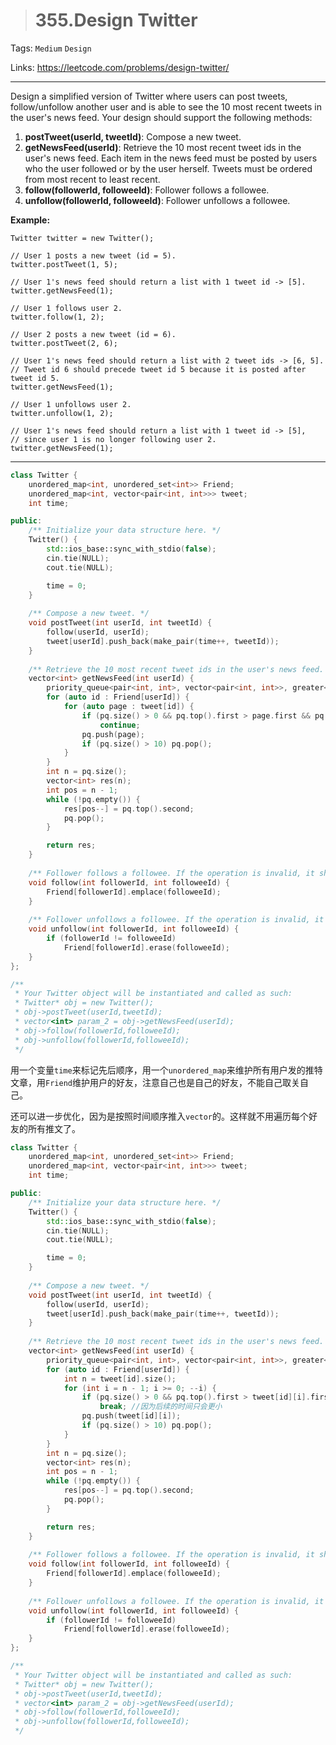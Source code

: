 > # 355.Design Twitter

Tags: `Medium` `Design`

Links: https://leetcode.com/problems/design-twitter/

-----

Design a simplified version of Twitter where users can post tweets, follow/unfollow another user and is able to see the 10 most recent tweets in the user's news feed. Your design should support the following methods:



1. **postTweet(userId, tweetId)**: Compose a new tweet.
2. **getNewsFeed(userId)**: Retrieve the 10 most recent tweet ids in the user's news feed. Each item in the news feed must be posted by users who the user followed or by the user herself. Tweets must be ordered from most recent to least recent.
3. **follow(followerId, followeeId)**: Follower follows a followee.
4. **unfollow(followerId, followeeId)**: Follower unfollows a followee.

**Example:**

```
Twitter twitter = new Twitter();

// User 1 posts a new tweet (id = 5).
twitter.postTweet(1, 5);

// User 1's news feed should return a list with 1 tweet id -> [5].
twitter.getNewsFeed(1);

// User 1 follows user 2.
twitter.follow(1, 2);

// User 2 posts a new tweet (id = 6).
twitter.postTweet(2, 6);

// User 1's news feed should return a list with 2 tweet ids -> [6, 5].
// Tweet id 6 should precede tweet id 5 because it is posted after tweet id 5.
twitter.getNewsFeed(1);

// User 1 unfollows user 2.
twitter.unfollow(1, 2);

// User 1's news feed should return a list with 1 tweet id -> [5],
// since user 1 is no longer following user 2.
twitter.getNewsFeed(1);
```

-----

```c++
class Twitter {
    unordered_map<int, unordered_set<int>> Friend;
    unordered_map<int, vector<pair<int, int>>> tweet;
    int time;

public:
    /** Initialize your data structure here. */
    Twitter() {
        std::ios_base::sync_with_stdio(false);
        cin.tie(NULL);
        cout.tie(NULL);

        time = 0;
    }
    
    /** Compose a new tweet. */
    void postTweet(int userId, int tweetId) {
    	follow(userId, userId);
    	tweet[userId].push_back(make_pair(time++, tweetId));
    }
    
    /** Retrieve the 10 most recent tweet ids in the user's news feed. Each item in the news feed must be posted by users who the user followed or by the user herself. Tweets must be ordered from most recent to least recent. */
    vector<int> getNewsFeed(int userId) {
    	priority_queue<pair<int, int>, vector<pair<int, int>>, greater<pair<int, int>>> pq;
    	for (auto id : Friend[userId]) {
    		for (auto page : tweet[id]) {
    			if (pq.size() > 0 && pq.top().first > page.first && pq.size() >= 10) 
    				continue;
    			pq.push(page);
    			if (pq.size() > 10) pq.pop();
    		}
    	}
    	int n = pq.size();
    	vector<int> res(n);
    	int pos = n - 1;
    	while (!pq.empty()) {
    		res[pos--] = pq.top().second;
    		pq.pop();
    	}

    	return res;
    }
    
    /** Follower follows a followee. If the operation is invalid, it should be a no-op. */
    void follow(int followerId, int followeeId) {
        Friend[followerId].emplace(followeeId);
    }
    
    /** Follower unfollows a followee. If the operation is invalid, it should be a no-op. */
    void unfollow(int followerId, int followeeId) {
        if (followerId != followeeId)
    	    Friend[followerId].erase(followeeId);
    }
};

/**
 * Your Twitter object will be instantiated and called as such:
 * Twitter* obj = new Twitter();
 * obj->postTweet(userId,tweetId);
 * vector<int> param_2 = obj->getNewsFeed(userId);
 * obj->follow(followerId,followeeId);
 * obj->unfollow(followerId,followeeId);
 */
```

用一个变量`time`来标记先后顺序，用一个`unordered_map`来维护所有用户发的推特文章，用`Friend`维护用户的好友，注意自己也是自己的好友，不能自己取关自己。

还可以进一步优化，因为是按照时间顺序推入`vector`的。这样就不用遍历每个好友的所有推文了。

```c++
class Twitter {
    unordered_map<int, unordered_set<int>> Friend;
    unordered_map<int, vector<pair<int, int>>> tweet;
    int time;

public:
    /** Initialize your data structure here. */
    Twitter() {
        std::ios_base::sync_with_stdio(false);
        cin.tie(NULL);
        cout.tie(NULL);

        time = 0;
    }
    
    /** Compose a new tweet. */
    void postTweet(int userId, int tweetId) {
    	follow(userId, userId);
    	tweet[userId].push_back(make_pair(time++, tweetId));
    }
    
    /** Retrieve the 10 most recent tweet ids in the user's news feed. Each item in the news feed must be posted by users who the user followed or by the user herself. Tweets must be ordered from most recent to least recent. */
    vector<int> getNewsFeed(int userId) {
    	priority_queue<pair<int, int>, vector<pair<int, int>>, greater<pair<int, int>>> pq;
    	for (auto id : Friend[userId]) {
    		int n = tweet[id].size();
    		for (int i = n - 1; i >= 0; --i) {
    			if (pq.size() > 0 && pq.top().first > tweet[id][i].first && pq.size() >= 10) 
    				break; //因为后续的时间只会更小
    			pq.push(tweet[id][i]);
    			if (pq.size() > 10) pq.pop();
    		}
    	}
    	int n = pq.size();
    	vector<int> res(n);
    	int pos = n - 1;
    	while (!pq.empty()) {
    		res[pos--] = pq.top().second;
    		pq.pop();
    	}

    	return res;
    }
    
    /** Follower follows a followee. If the operation is invalid, it should be a no-op. */
    void follow(int followerId, int followeeId) {
        Friend[followerId].emplace(followeeId);
    }
    
    /** Follower unfollows a followee. If the operation is invalid, it should be a no-op. */
    void unfollow(int followerId, int followeeId) {
        if (followerId != followeeId)
    	    Friend[followerId].erase(followeeId);
    }
};

/**
 * Your Twitter object will be instantiated and called as such:
 * Twitter* obj = new Twitter();
 * obj->postTweet(userId,tweetId);
 * vector<int> param_2 = obj->getNewsFeed(userId);
 * obj->follow(followerId,followeeId);
 * obj->unfollow(followerId,followeeId);
 */
```

